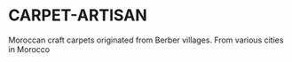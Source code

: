 # CARPET-ARTISAN
Moroccan craft carpets originated from Berber villages. From various cities in Morocco
